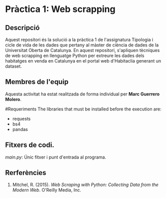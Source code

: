 # Pràctica 1: Web scrapping

## Descripció
Aquest repositori és la solució a la pràctica 1 de l'assignatura Tipologia i cicle de vida de les dades que pertany al màster de ciència de dades de la Universitat Oberta de Catalunya. En aquest repositori, s'apliquen tècniques de web scrapping en llenguatge Python per extreure les dades dels habitatges en venda en Catalunya en el portal web d'Habitaclia generant un dataset.

## Membres de l'equip
Aquesta activitat ha estat realitzada de forma individual per **Marc Guerrero Molero**.

#Requeriments
The libraries that must be installed before the execution are:
  - requests
  - bs4
  - pandas
  
## Fitxers de codi.
_main.py_: Únic fitxer i punt d'entrada al programa.

## Rerferències
1. Mitchel, R. (2015). _Web Scraping with Python: Collecting Data from the Modern Web_. O'Reilly Media, Inc.
